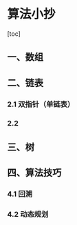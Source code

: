 # 算法小抄

[toc]

## 一、数组

## 二、链表

### 2.1 双指针（单链表）

### 2.2 

## 三、树

## 四、算法技巧

### 4.1 回溯

### 4.2 动态规划
